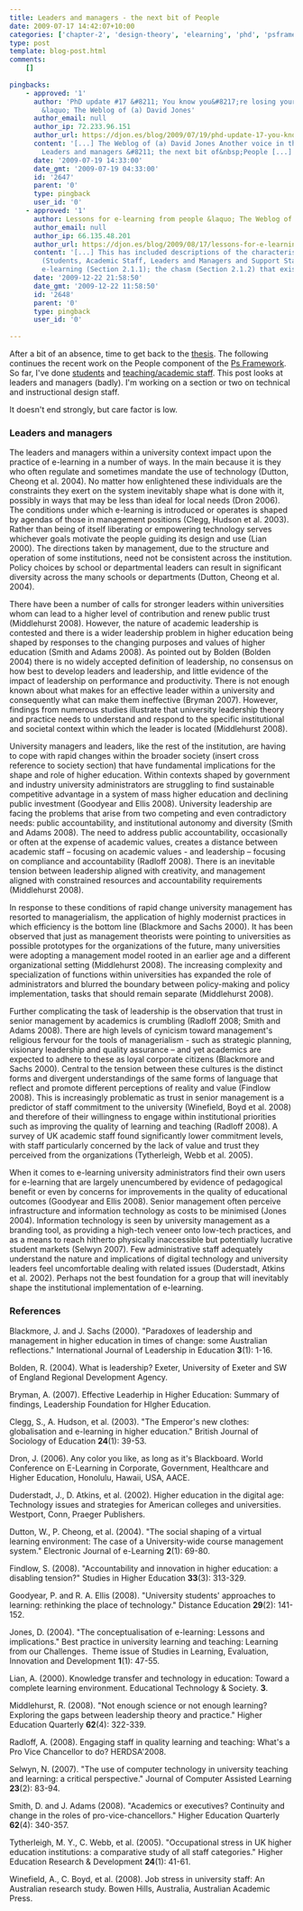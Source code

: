 ```yaml
---
title: Leaders and managers - the next bit of People
date: 2009-07-17 14:42:07+10:00
categories: ['chapter-2', 'design-theory', 'elearning', 'phd', 'psframework', 'thesis']
type: post
template: blog-post.html
comments:
    []
    
pingbacks:
    - approved: '1'
      author: 'PhD update #17 &#8211; You know you&#8217;re losing your way when&#8230;.
        &laquo; The Weblog of (a) David Jones'
      author_email: null
      author_ip: 72.233.96.151
      author_url: https://djon.es/blog/2009/07/19/phd-update-17-you-know-youre-losing-your-way-when/
      content: '[...] The Weblog of (a) David Jones Another voice in the blogosphere    &laquo;
        Leaders and managers &#8211; the next bit of&nbsp;People [...]'
      date: '2009-07-19 14:33:00'
      date_gmt: '2009-07-19 04:33:00'
      id: '2647'
      parent: '0'
      type: pingback
      user_id: '0'
    - approved: '1'
      author: Lessons for e-learning from people &laquo; The Weblog of (a) David Jones
      author_email: null
      author_ip: 66.135.48.201
      author_url: https://djon.es/blog/2009/08/17/lessons-for-e-learning-from-people/
      content: '[...] This has included descriptions of the characteristics of the people
        (Students, Academic Staff, Leaders and Managers and Support Staff) involved with
        e-learning (Section 2.1.1); the chasm (Section 2.1.2) that exists [...]'
      date: '2009-12-22 21:58:50'
      date_gmt: '2009-12-22 11:58:50'
      id: '2648'
      parent: '0'
      type: pingback
      user_id: '0'
    
---
```

After a bit of an absence, time to get back to the [thesis](/blog2/research/phd-thesis/). The following continues the recent work on the People component of the [Ps Framework](/blog2/2009/03/18/the-ps-framework/). So far, I've done [students](/blog2/2009/06/29/students-and-e-learning-a-start-to-the-people-section/) and [teaching/academic staff](/blog2/2009/07/07/academics-the-next-part-of-the-people-section/). This post looks at leaders and managers (badly). I'm working on a section or two on technical and instructional design staff.

It doesn't end strongly, but care factor is low.

### Leaders and managers

The leaders and managers within a university context impact upon the practice of e-learning in a number of ways. In the main because it is they who often regulate and sometimes mandate the use of technology (Dutton, Cheong et al. 2004). No matter how enlightened these individuals are the constraints they exert on the system inevitably shape what is done with it, possibly in ways that may be less than ideal for local needs (Dron 2006). The conditions under which e-learning is introduced or operates is shaped by agendas of those in management positions (Clegg, Hudson et al. 2003). Rather than being of itself liberating or empowering technology serves whichever goals motivate the people guiding its design and use (Lian 2000). The directions taken by management, due to the structure and operation of some institutions, need not be consistent across the institution. Policy choices by school or departmental leaders can result in significant diversity across the many schools or departments (Dutton, Cheong et al. 2004).

There have been a number of calls for stronger leaders within universities whom can lead to a higher level of contribution and renew public trust (Middlehurst 2008). However, the nature of academic leadership is contested and there is a wider leadership problem in higher education being shaped by responses to the changing purposes and values of higher education (Smith and Adams 2008). As pointed out by Bolden (Bolden 2004) there is no widely accepted definition of leadership, no consensus on how best to develop leaders and leadership, and little evidence of the impact of leadership on performance and productivity. There is not enough known about what makes for an effective leader within a university and consequently what can make them ineffective (Bryman 2007). However, findings from numerous studies illustrate that university leadership theory and practice needs to understand and respond to the specific institutional and societal context within which the leader is located (Middlehurst 2008).

University managers and leaders, like the rest of the institution, are having to cope with rapid changes within the broader society (insert cross reference to society section) that have fundamental implications for the shape and role of higher education. Within contexts shaped by government and industry university administrators are struggling to find sustainable competitive advantage in a system of mass higher education and declining public investment (Goodyear and Ellis 2008). University leadership are facing the problems that arise from two competing and even contradictory needs: public accountability, and institutional autonomy and diversity (Smith and Adams 2008). The need to address public accountability, occasionally or often at the expense of academic values, creates a distance between academic staff – focusing on academic values - and leadership – focusing on compliance and accountability (Radloff 2008). There is an inevitable tension between leadership aligned with creativity, and management aligned with constrained resources and accountability requirements (Middlehurst 2008).

In response to these conditions of rapid change university management has resorted to managerialism, the application of highly modernist practices in which efficiency is the bottom line (Blackmore and Sachs 2000). It has been observed that just as management theorists were pointing to universities as possible prototypes for the organizations of the future, many universities were adopting a management model rooted in an earlier age and a different organizational setting (Middlehurst 2008). The increasing complexity and specialization of functions within universities has expanded the role of administrators and blurred the boundary between policy-making and policy implementation, tasks that should remain separate (Middlehurst 2008).

Further complicating the task of leadership is the observation that trust in senior management by academics is crumbling (Radloff 2008; Smith and Adams 2008). There are high levels of cynicism toward management's religious fervour for the tools of managerialism - such as strategic planning, visionary leadership and quality assurance – and yet academics are expected to adhere to these as loyal corporate citizens (Blackmore and Sachs 2000). Central to the tension between these cultures is the distinct forms and divergent understandings of the same forms of language that reflect and promote different perceptions of reality and value (Findlow 2008). This is increasingly problematic as trust in senior management is a predictor of staff commitment to the university (Winefield, Boyd et al. 2008) and therefore of their willingness to engage within institutional priorities such as improving the quality of learning and teaching (Radloff 2008). A survey of UK academic staff found significantly lower commitment levels, with staff particularly concerned by the lack of value and trust they perceived from the organizations (Tytherleigh, Webb et al. 2005).

When it comes to e-learning university administrators find their own users for e-learning that are largely unencumbered by evidence of pedagogical benefit or even by concerns for improvements in the quality of educational outcomes (Goodyear and Ellis 2008). Senior management often perceive infrastructure and information technology as costs to be minimised (Jones 2004). Information technology is seen by university management as a branding tool, as providing a high-tech veneer onto low-tech practices, and as a means to reach hitherto physically inaccessible but potentially lucrative student markets (Selwyn 2007). Few administrative staff adequately understand the nature and implications of digital technology and university leaders feel uncomfortable dealing with related issues (Duderstadt, Atkins et al. 2002). Perhaps not the best foundation for a group that will inevitably shape the institutional implementation of e-learning.

### References

Blackmore, J. and J. Sachs (2000). "Paradoxes of leadership and management in higher education in times of change: some Australian reflections." International Journal of Leadership in Education **3**(1): 1-16.

Bolden, R. (2004). What is leadership? Exeter, University of Exeter and SW of England Regional Development Agency.

Bryman, A. (2007). Effective Leaderhip in Higher Education: Summary of findings, Leadership Foundation for HIgher Education.

Clegg, S., A. Hudson, et al. (2003). "The Emperor's new clothes: globalisation and e-learning in higher education." British Journal of Sociology of Education **24**(1): 39-53.

Dron, J. (2006). Any color you like, as long as it's Blackboard. World Conference on E-Learning in Corporate, Government, Healthcare and Higher Education, Honolulu, Hawaii, USA, AACE.

Duderstadt, J., D. Atkins, et al. (2002). Higher education in the digital age: Technology issues and strategies for American colleges and universities. Westport, Conn, Praeger Publishers.

Dutton, W., P. Cheong, et al. (2004). "The social shaping of a virtual learning environment: The case of a University-wide course management system." Electronic Journal of e-Learning **2**(1): 69-80.

Findlow, S. (2008). "Accountability and innovation in higher education: a disabling tension?" Studies in Higher Education **33**(3): 313-329.

Goodyear, P. and R. A. Ellis (2008). "University students' approaches to learning: rethinking the place of technology." Distance Education **29**(2): 141-152.

Jones, D. (2004). "The conceptualisation of e-learning: Lessons and implications." Best practice in university learning and teaching: Learning from our Challenges.  Theme issue of Studies in Learning, Evaluation, Innovation and Development **1**(1): 47-55.

Lian, A. (2000). Knowledge transfer and technology in education: Toward a complete learning environment. Educational Technology & Society. **3**.

Middlehurst, R. (2008). "Not enough science or not enough learning? Exploring the gaps between leadership theory and practice." Higher Education Quarterly **62**(4): 322-339.

Radloff, A. (2008). Engaging staff in quality learning and teaching: What's a Pro Vice Chancellor to do? HERDSA'2008.

Selwyn, N. (2007). "The use of computer technology in university teaching and learning: a critical perspective." Journal of Computer Assisted Learning **23**(2): 83-94.

Smith, D. and J. Adams (2008). "Academics or executives? Continuity and change in the roles of pro-vice-chancellors." Higher Education Quarterly **62**(4): 340-357.

Tytherleigh, M. Y., C. Webb, et al. (2005). "Occupational stress in UK higher education institutions: a comparative study of all staff categories." Higher Education Research & Development **24**(1): 41-61.

Winefield, A., C. Boyd, et al. (2008). Job stress in university staff: An Australian research study. Bowen Hills, Australia, Australian Academic Press.